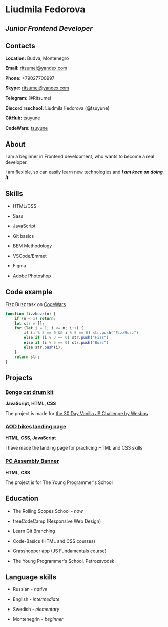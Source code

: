 # Liudmila Fedorova

## *Junior Frontend Developer*


## Contacts

**Location:** Budva, Montenegro

**Email:** ritsumei@yandex.com

**Phone:** +79027700997

**Skype:** ritsumei@yandex.com

**Telegram:** @Ritsumei

**Discord rsschool:** Liudmila Fedorova (@tsuyune)

**GitHub:** [tsuyune](https://github.com/tsuyune)

**CodeWars:** [tsuyune](https://www.codewars.com/users/tsuyune)


## About
I am a beginner in Frontend development, who wants to become a real developer.

I am flexible, so can easily learn new technologies and _**I am keen on doing it**_.


## Skills

* HTML/CSS

* Sass

* JavaScript

* Git basics 

* BEM Methodology

* VSCode/Emmet

* Figma

* Adobe Photoshop


## Code example

Fizz Buzz task on [CodeWars](https://www.codewars.com/kata/5300901726d12b80e8000498)

```javascript
function fizzbuzz(n) {
    if (n < 1) return;
    let str = [];
    for (let i = 1; i <= n; i++) {
        if (i % 3 == 0 && i % 5 == 0) str.push("FizzBuzz")
        else if (i % 3 == 0) str.push("Fizz")
        else if (i % 5 == 0) str.push("Buzz")
        else str.push(i);
    }
    return str;
}
```

## Projects

### [Bongo cat drum kit](https://github.com/ToshiteShigure/bongo-cat-drum-kit)

**JavaScript, HTML, CSS**

The project is made for [the 30 Day Vanilla JS Challenge by Wesbos](https://javascript30.com/)

### [AOD bikes landing page](https://github.com/tsuyune/aod-bikes-landing-page)

**HTML, CSS, JavaScript**

I have made the landing page for practicing HTML and CSS skills

### [PC Assembly Banner](https://github.com/tsuyune/pc-assembly-landing-page)

**HTML, CSS**

The project is for The Young Programmer's School


## Education 

* The Rolling Scopes School - *now*

* freeCodeCamp (Responsive Web Design)

* Learn Git Branching

* Code-Basics (HTML and CSS courses)

* Grasshopper app (JS Fundamentals course)

* The Young Programmer's School, Petrozavodsk


## Language skills

* Russian - *native*

* English - *intermediate*

* Swedish - *elementary*

* Montenegrin - *beginner*